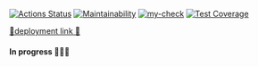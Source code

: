 [![Actions Status](https://github.com/roman-iork/java-project-99/actions/workflows/hexlet-check.yml/badge.svg)](https://github.com/roman-iork/java-project-99/actions)
[![Maintainability](https://api.codeclimate.com/v1/badges/409f9873e3127a761f0a/maintainability)](https://codeclimate.com/github/roman-iork/Task_Manager/maintainability)
[![my-check](https://github.com/roman-iork/Task_Manager/actions/workflows/task_manager-check.yml/badge.svg)](https://github.com/roman-iork/Task_Manager/actions/workflows/task_manager-check.yml)
[![Test Coverage](https://api.codeclimate.com/v1/badges/409f9873e3127a761f0a/test_coverage)](https://codeclimate.com/github/roman-iork/Task_Manager/test_coverage)

[🔸deployment link 🔸](https://task-manager-p7ec.onrender.com)

#### In progress 🧑🏻‍💻
